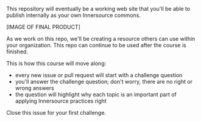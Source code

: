 This repository will eventually be a working web site that you'll be able to publish internally as your own Innersource commons.

[IMAGE OF FINAL PRODUCT]

As we work on this repo, we'll be creating a resource others can use within your organization. This repo can continue to be used after the course is finished. 

This is how this course will move along:
- every new issue or pull request will start with a challenge question
- you'll answer the challenge question; don't worry, there are no right or wrong answers
- the question will highlight why each topic is an important part of applying Innersource practices right

Close this issue for your first challenge.